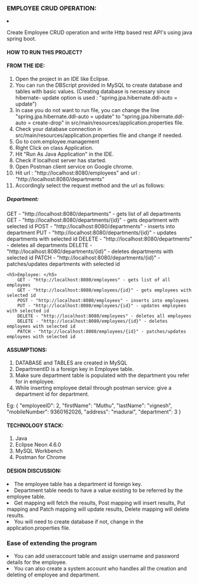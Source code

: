 <h3>EMPLOYEE CRUD OPERATION:</h3>
    <li> <p>Create Employee CRUD operation and write Http based rest API's using java spring boot.</p></li>

<h4>HOW TO RUN THIS PROJECT?</h4>

<h4>FROM THE IDE:</h4>
<ol>
<li>Open the project in an IDE like Eclipse.</li>
<li>You can run the DBScript provided in MySQL to create database and tables with basic values. 
	(Creating database is necessary since hibernate- update option is used : "spring.jpa.hibernate.ddl-auto = update")</li>
<li>In case you do not want to run file, you can change the line "spring.jpa.hibernate.ddl-auto = update"  to  "spring.jpa.hibernate.ddl-auto = create-drop" in src/main/resources/application.properties file.</li>
<li>Check your database connection in src/main/resources/application.properties file and change if needed.</li>
<li> Go to com.employee.management</li>
<li> Right Click on class Application.</li>
<li> Hit "Run As Java Application" in the IDE.</li>
<li>Check if localhost server has started.</li>
<li>Open Postman client service on Google chrome.</li>
<li>Hit url : "http://localhost:8080/employees" and url : "http://localhost:8080/departments"</li>
	<li>Accordingly select the request method and the url as follows:</li>
</ol>
	<h5>Department:</h5>
		GET - "http://localhost:8080/departments" - gets list of all departments
		GET - "http://localhost:8080/departments/{id}" - gets department with selected id
		POST - "http://localhost:8080/departments" - inserts into department
		PUT - "http://localhost:8080/departments/{id}" - updates departments with selected id
		DELETE - "http://localhost:8080/departments" - deletes all departments
		DELETE - "http://localhost:8080/departments/{id}" - deletes departments with selected id
		PATCH - "http://localhost:8080/departments/{id}" - patches/updates departments with selected id
		
	<h5>Employee: </h5>
		GET - "http://localhost:8080/employees" - gets list of all employees
		GET - "http://localhost:8080/employees/{id}" - gets employees with selected id
		POST - "http://localhost:8080/employees" - inserts into employees
		PUT - "http://localhost:8080/employees/{id}" - updates employees with selected id
		DELETE - "http://localhost:8080/employees" - deletes all employees
		DELETE - "http://localhost:8080/employees/{id}" - deletes employees with selected id
		PATCH - "http://localhost:8080/employees/{id}" - patches/updates employees with selected id


<h4>ASSUMPTIONS:</h4>
<ol>
<li>DATABASE and TABLES are created in MySQL</li>
<li>DepartmentID is a foreign key in Employee table.</li>
<li> Make sure department table is populated with the department you refer for in employee.</li>
<li>While inserting employee detail through postman service: give a department id for department. </li>
</ol>
	Eg: {
			"employeeID": 2,
			"firstName": "Muthu",
			"lastName": "vignesh",
                        "mobileNumber": 9360162026,
			"address": "madurai",
			"department": 3
	     } 
    

<h4>TECHNOLOGY STACK:</h4>
<ol>
<li>Java</li>
<li>Eclipse Neon 4.6.0</li>
<li>MySQL Workbench</li>
<li>Postman for Chrome</li>
</ol>


<h4>DESIGN DISCUSSION:</h4>
<li>The employee table has a department id foreign key.</li>
<li>Department table needs to have a value existing to be referred by the employee table.</li>
<li> Get mapping will fetch the results, Post mapping will insert results, Put mapping and Patch mapping will update results, Delete mapping will delete results.</li>
<li> You will need to create database if not, change in the application.properties file.</li>


### Ease of extending the program ###
<li> You can add useraccount table and assign username and password details for the employee.</li>
<li>You can also create a system account who handles all the creation and deleting of employee and department.</li>
